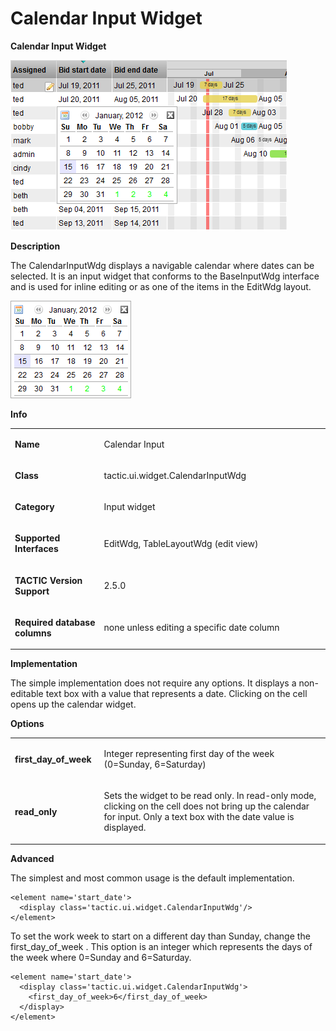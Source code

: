 # Calendar Input Widget

**Calendar Input Widget**

![image](media/1_calendar_overview.png)

**Description**

The CalendarInputWdg displays a navigable calendar where dates can be
selected. It is an input widget that conforms to the BaseInputWdg
interface and is used for inline editing or as one of the items in the
EditWdg layout.

![image](media/2_calendar_closeup.png)

**Info**

<table>
<colgroup>
<col width="28%" />
<col width="71%" />
</colgroup>
<tbody>
<tr class="odd">
<td><p><strong>Name</strong></p></td>
<td><p>Calendar Input</p></td>
</tr>
<tr class="even">
<td><p><strong>Class</strong></p></td>
<td><p>tactic.ui.widget.CalendarInputWdg</p></td>
</tr>
<tr class="odd">
<td><p><strong>Category</strong></p></td>
<td><p>Input widget</p></td>
</tr>
<tr class="even">
<td><p><strong>Supported Interfaces</strong></p></td>
<td><p>EditWdg, TableLayoutWdg (edit view)</p></td>
</tr>
<tr class="odd">
<td><p><strong>TACTIC Version Support</strong></p></td>
<td><p>2.5.0<br />
</p></td>
</tr>
<tr class="even">
<td><p><strong>Required database columns</strong></p></td>
<td><p>none unless editing a specific date column</p></td>
</tr>
</tbody>
</table>

**Implementation**

The simple implementation does not require any options. It displays a
non-editable text box with a value that represents a date. Clicking on
the cell opens up the calendar widget.

**Options**

<table>
<colgroup>
<col width="28%" />
<col width="71%" />
</colgroup>
<tbody>
<tr class="odd">
<td><p><strong>first_day_of_week</strong></p></td>
<td><p>Integer representing first day of the week (0=Sunday, 6=Saturday)</p></td>
</tr>
<tr class="even">
<td><p><strong>read_only</strong></p></td>
<td><p>Sets the widget to be read only. In read-only mode, clicking on the cell does not bring up the calendar for input. Only a text box with the date value is displayed.</p></td>
</tr>
</tbody>
</table>

**Advanced**

The simplest and most common usage is the default implementation.

    <element name='start_date'>
      <display class='tactic.ui.widget.CalendarInputWdg'/>
    </element>

To set the work week to start on a different day than Sunday, change the
first\_day\_of\_week . This option is an integer which represents the days
of the week where 0=Sunday and 6=Saturday.

    <element name='start_date'>
      <display class='tactic.ui.widget.CalendarInputWdg'>
        <first_day_of_week>6</first_day_of_week>
      </display>
    </element>
